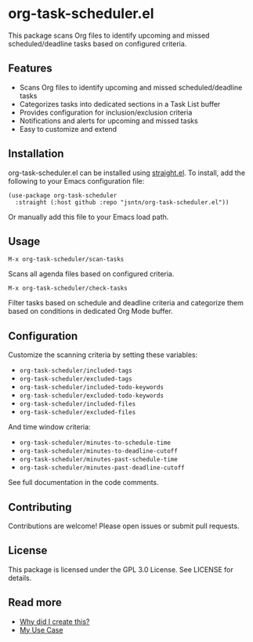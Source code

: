 # org-task-scheduler.el

This package scans Org files to identify upcoming and missed scheduled/deadline tasks based on configured criteria.

## Features

- Scans Org files to identify upcoming and missed scheduled/deadline tasks
- Categorizes tasks into dedicated sections in a Task List buffer 
- Provides configuration for inclusion/exclusion criteria
- Notifications and alerts for upcoming and missed tasks
- Easy to customize and extend

## Installation

org-task-scheduler.el can be installed using [straight.el](https://github.com/radian-software/straight.el). To install, add the following to your Emacs configuration file:

```emacs
(use-package org-task-scheduler
  :straight (:host github :repo "jsntn/org-task-scheduler.el"))
```

Or manually add this file to your Emacs load path.

## Usage

`M-x org-task-scheduler/scan-tasks`

Scans all agenda files based on configured criteria.

`M-x org-task-scheduler/check-tasks`

Filter tasks based on schedule and deadline criteria and
categorize them based on conditions in dedicated Org Mode
buffer.

## Configuration

Customize the scanning criteria by setting these variables:

- `org-task-scheduler/included-tags`
- `org-task-scheduler/excluded-tags` 
- `org-task-scheduler/included-todo-keywords`
- `org-task-scheduler/excluded-todo-keywords`
- `org-task-scheduler/included-files`
- `org-task-scheduler/excluded-files`

And time window criteria:

- `org-task-scheduler/minutes-to-schedule-time` 
- `org-task-scheduler/minutes-to-deadline-cutoff`
- `org-task-scheduler/minutes-past-schedule-time`
- `org-task-scheduler/minutes-past-deadline-cutoff`

See full documentation in the code comments.

## Contributing

Contributions are welcome! Please open issues or submit pull requests.

## License

This package is licensed under the GPL 3.0 License. See LICENSE for details.

##  Read more
- [Why did I create this?](https://note.jsntn.com/org-task-scheduler.html)
- [My Use Case](https://github.com/jsntn/org-task-scheduler.el/wiki/My-Use-Case)
